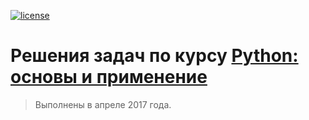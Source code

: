 [![license](https://img.shields.io/github/license/mashape/apistatus.svg?style=flat-square)](http://opensource.org/licenses/MIT)

# Решения задач по курсу [Python: основы и применение](https://stepik.org/course/512)

> Выполнены в апреле 2017 года.

